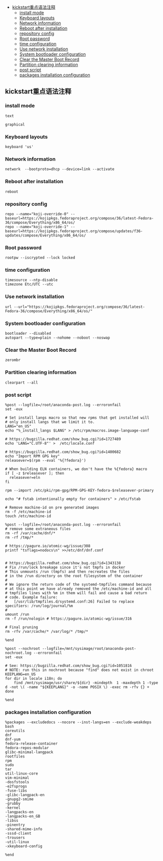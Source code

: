 <!-- MDTOC maxdepth:6 firsth1:1 numbering:0 flatten:0 bullets:1 updateOnSave:1 -->

   - [kickstart重点语法注释](#kickstart重点语法注释)   
      - [install mode](#install-mode)   
      - [Keyboard layouts](#keyboard-layouts)   
      - [Network information](#network-information)   
      - [Reboot after installation](#reboot-after-installation)   
      - [repository config](#repository-config)   
      - [Root password](#root-password)   
      - [time configuration](#time-configuration)   
      - [Use network installation](#use-network-installation)   
      - [System bootloader configuration](#system-bootloader-configuration)   
      - [Clear the Master Boot Record](#clear-the-master-boot-record)   
      - [Partition clearing information](#partition-clearing-information)   
      - [post script](#post-script)   
      - [packages installation configuration](#packages-installation-configuration)   

<!-- /MDTOC -->

## kickstart重点语法注释

### install mode

```
text

graphical
```

### Keyboard layouts

```
keyboard 'us'
```

### Network information

```
network  --bootproto=dhcp --device=link --activate
```


### Reboot after installation

```
reboot
```

### repository config

```
repo --name="koji-override-0" --baseurl=https://kojipkgs.fedoraproject.org/compose/36/latest-Fedora-36/compose/Everything/x86_64/os/
repo --name="koji-override-1" --baseurl=https://kojipkgs.fedoraproject.org/compose/updates/f36-updates/compose/Everything/x86_64/os/
```


### Root password

```
rootpw --iscrypted --lock locked
```

### time configuration

```
timesource --ntp-disable
timezone Etc/UTC --utc
```

### Use network installation

```
url --url="https://kojipkgs.fedoraproject.org/compose/36/latest-Fedora-36/compose/Everything/x86_64/os/"
```

### System bootloader configuration

```
bootloader --disabled
autopart --type=plain --nohome --noboot --noswap
```

### Clear the Master Boot Record

```
zerombr
```

### Partition clearing information

```
clearpart --all
```

### post script

```
%post --logfile=/root/anaconda-post.log --erroronfail
set -eux

# Set install langs macro so that new rpms that get installed will
# only install langs that we limit it to.
LANG="en_US"
echo "%_install_langs $LANG" > /etc/rpm/macros.image-language-conf

# https://bugzilla.redhat.com/show_bug.cgi?id=1727489
echo 'LANG="C.UTF-8"' >  /etc/locale.conf

# https://bugzilla.redhat.com/show_bug.cgi?id=1400682
echo "Import RPM GPG key"
releasever=$(rpm --eval '%{?fedora}')

# When building ELN containers, we don't have the %{fedora} macro
if [ -z $releasever ]; then
  releasever=eln
fi

rpm --import /etc/pki/rpm-gpg/RPM-GPG-KEY-fedora-$releasever-primary

echo "# fstab intentionally empty for containers" > /etc/fstab

# Remove machine-id on pre generated images
rm -f /etc/machine-id
touch /etc/machine-id
```

```
%post --logfile=/root/anaconda-post.log --erroronfail
# remove some extraneous files
rm -rf /var/cache/dnf/*
rm -rf /tmp/*

# https://pagure.io/atomic-wg/issue/308
printf "tsflags=nodocs\n" >>/etc/dnf/dnf.conf


# https://bugzilla.redhat.com/show_bug.cgi?id=1343138
# Fix /run/lock breakage since it's not tmpfs in docker
# This unmounts /run (tmpfs) and then recreates the files
# in the /run directory on the root filesystem of the container
#
# We ignore the return code of the systemd-tmpfiles command because
# at this point we have already removed the /etc/machine-id and all
# tmpfiles lines with %m in them will fail and cause a bad return
# code. Example failure:
#   [/usr/lib/tmpfiles.d/systemd.conf:26] Failed to replace specifiers: /run/log/journal/%m
#
umount /run
rm -f /run/nologin # https://pagure.io/atomic-wg/issue/316

# Final pruning
rm -rfv /var/cache/* /var/log/* /tmp/*

%end
```


```
%post --nochroot --logfile=/mnt/sysimage/root/anaconda-post-nochroot.log --erroronfail
set -eux

# See: https://bugzilla.redhat.com/show_bug.cgi?id=1051816
# NOTE: run this in nochroot because "find" does not exist in chroot
KEEPLANG=en_US
for dir in locale i18n; do
    find /mnt/sysimage/usr/share/${dir} -mindepth  1 -maxdepth 1 -type d -not \( -name "${KEEPLANG}" -o -name POSIX \) -exec rm -rfv {} +
done

%end
```

### packages installation configuration

```
%packages --excludedocs --nocore --inst-langs=en --exclude-weakdeps
bash
coreutils
dnf
dnf-yum
fedora-release-container
fedora-repos-modular
glibc-minimal-langpack
rootfiles
rpm
sudo
tar
util-linux-core
vim-minimal
-dosfstools
-e2fsprogs
-fuse-libs
-glibc-langpack-en
-gnupg2-smime
-grubby
-kernel
-langpacks-en
-langpacks-en_GB
-libss
-pinentry
-shared-mime-info
-sssd-client
-trousers
-util-linux
-xkeyboard-config

%end
```
